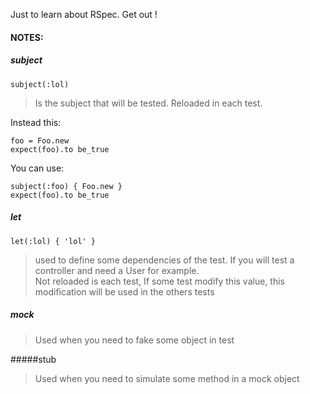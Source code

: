 Just to learn about RSpec. Get out !

#### NOTES:

##### subject

    subject(:lol)

> Is the subject that will be tested. Reloaded in each test.

Instead this:

    foo = Foo.new
    expect(foo).to be_true

You can use:

    subject(:foo) { Foo.new }
    expect(foo).to be_true

##### let

    let(:lol) { 'lol' }

> used to define some dependencies of the test. If you will test a controller and need a User for example. <br >
Not reloaded is each test, If some test modify this value, this modification will be used in the others tests


##### mock

> Used when you need to fake some object in test

#####stub

> Used when you need to simulate some method in a mock object